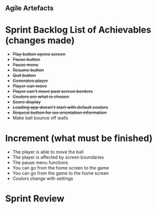 ## Agile Artefacts
# Sprint Backlog List of Achievables (changes made)
* ~~Play button opens screen~~
* ~~Pause button~~
* ~~Pause menu~~
* ~~Resume button~~
* ~~Quit button~~
* ~~Generates player~~
* ~~Player can move~~
* ~~Player can't move past screen borders~~
* ~~Coulors are what is chosen~~
* ~~Score display~~
* ~~Loading app doesn't start with default coulors~~
* ~~Request button for ios orientation information~~
* Make ball bounce off walls
# Increment (what must be finished)
* The player is able to move the ball
* The player is affected by screen boundaries
* The pause menu functions
* You can go from the home screen to the game
* You can go from the game to the home screen
* Coulors change with settings
# Sprint Review